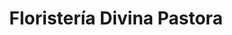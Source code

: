 ---
title: "Floristería Divina Pastora"
url: /almeria/floristeria-divina-pastora/
shop: floristería
---